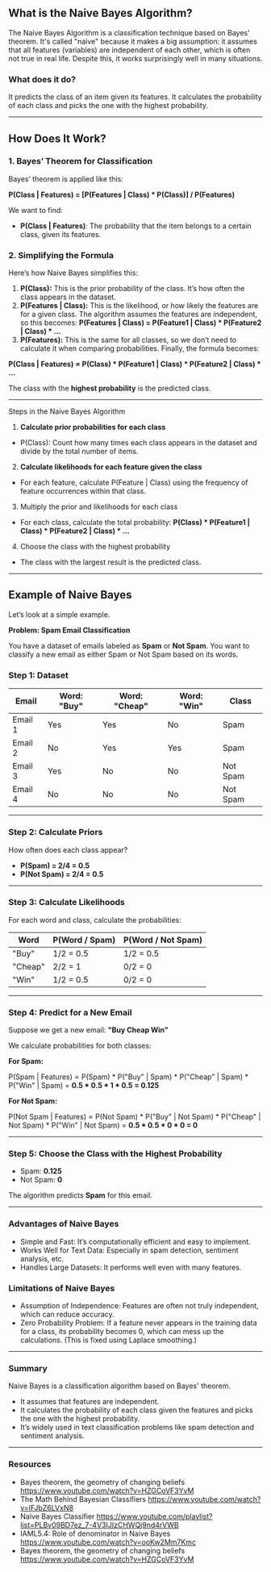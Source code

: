 

## What is the Naive Bayes Algorithm?
The Naive Bayes Algorithm is a classification technique based on Bayes' theorem. It's called "naive" because it makes a big assumption: it assumes that all features (variables) are independent of each other, which is often not true in real life. Despite this, it works surprisingly well in many situations.

### What does it do?
It predicts the class of an item given its features.
It calculates the probability of each class and picks the one with the highest probability.

---

## How Does It Work?
### 1. Bayes’ Theorem for Classification
Bayes’ theorem is applied like this:

**P(Class | Features) = [P(Features | Class) * P(Class)] / P(Features)**

We want to find:

- **P(Class | Features)**: The probability that the item belongs to a certain class, given its features.
### 2. Simplifying the Formula
Here’s how Naive Bayes simplifies this:

1. **P(Class):** This is the prior probability of the class. It’s how often the class appears in the dataset.
2. **P(Features | Class):** This is the likelihood, or how likely the features are for a given class. The algorithm assumes the features are independent, so this becomes: **P(Features | Class) = P(Feature1 | Class) * P(Feature2 | Class) * ...**
3. **P(Features):** This is the same for all classes, so we don’t need to calculate it when comparing probabilities.
Finally, the formula becomes:

**P(Class | Features) ∝ P(Class) * P(Feature1 | Class) * P(Feature2 | Class) * ...**

The class with the **highest probability** is the predicted class.

---

Steps in the Naive Bayes Algorithm
1. **Calculate prior probabilities for each class**
  - P(Class): Count how many times each class appears in the dataset and divide by the total number of items.
2. **Calculate likelihoods for each feature given the class**
  - For each feature, calculate P(Feature | Class) using the frequency of feature occurrences within that class.
3. Multiply the prior and likelihoods for each class
  - For each class, calculate the total probability:
**P(Class) * P(Feature1 | Class) * P(Feature2 | Class) * ...**
4. Choose the class with the highest probability
  - The class with the largest result is the predicted class.

---

## Example of Naive Bayes
Let’s look at a simple example.

**Problem: Spam Email Classification**

You have a dataset of emails labeled as **Spam** or **Not Spam**. You want to classify a new email as either Spam or Not Spam based on its words.

### Step 1: Dataset

| Email | Word: "Buy" | Word: "Cheap" |  Word: "Win"  | Class |
|-------|-------------|---------------|---------------|-------|
| Email 1 | Yes       | Yes           | No            | Spam
| Email 2 | No        | Yes           | Yes           | Spam
| Email 3 | Yes       | No            | No            | Not Spam
| Email 4 | No        | No            | No            | Not Spam

---

### Step 2: Calculate Priors
How often does each class appear?

- **P(Spam) = 2/4 = 0.5**
- **P(Not Spam) = 2/4 = 0.5**

---
  
### Step 3: Calculate Likelihoods
For each word and class, calculate the probabilities:

| Word       | P(Word / Spam)   | P(Word / Not Spam)       |
|------------|------------------|--------------------------|
| "Buy"      | 1/2 = 0.5        | 1/2 = 0.5       
| "Cheap"    | 2/2 = 1          | 0/2 = 0 
| "Win"      | 1/2 = 0.5        | 0/2 = 0 

---

### Step 4: Predict for a New Email
Suppose we get a new email:
**"Buy Cheap Win"**

We calculate probabilities for both classes:

**For Spam:**

P(Spam | Features) ∝ P(Spam) * P("Buy" | Spam) * P("Cheap" | Spam) * P("Win" | Spam)
= **0.5 * 0.5 * 1 * 0.5 = 0.125**

**For Not Spam:**

P(Not Spam | Features) ∝ P(Not Spam) * P("Buy" | Not Spam) * P("Cheap" | Not Spam) * P("Win" | Not Spam)
= **0.5 * 0.5 * 0 * 0 = 0**

---

### Step 5: Choose the Class with the Highest Probability
- Spam: **0.125**
- Not Spam: **0**
  
The algorithm predicts **Spam** for this email.

---

### Advantages of Naive Bayes
- Simple and Fast: It’s computationally efficient and easy to implement.
- Works Well for Text Data: Especially in spam detection, sentiment analysis, etc.
- Handles Large Datasets: It performs well even with many features.

### Limitations of Naive Bayes
- Assumption of Independence: Features are often not truly independent, which can reduce accuracy.
- Zero Probability Problem: If a feature never appears in the training data for a class, its probability becomes 0, which can mess up the calculations. (This is fixed using Laplace smoothing.)

---

### Summary
Naive Bayes is a classification algorithm based on Bayes' theorem.
- It assumes that features are independent.
- It calculates the probability of each class given the features and picks the one with the highest probability.
- It’s widely used in text classification problems like spam detection and sentiment analysis.

---

### Resources
- Bayes theorem, the geometry of changing beliefs https://www.youtube.com/watch?v=HZGCoVF3YvM
- The Math Behind Bayesian Classifiers https://www.youtube.com/watch?v=lFJbZ6LVxN8
-  Naive Bayes Classifier https://www.youtube.com/playlist?list=PLBv09BD7ez_7-4V3IJIzCHWQj9nd4rVWB
- IAML5.4: Role of denominator in Naive Bayes https://www.youtube.com/watch?v=ooKw2Mm7Kmc
- Bayes theorem, the geometry of changing beliefs https://www.youtube.com/watch?v=HZGCoVF3YvM
